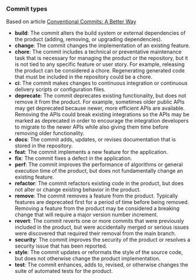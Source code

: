 ### Commit types
Based on article [Conventional Commits: A Better Way](https://medium.com/neudesic-innovation/conventional-commits-a-better-way-78d6785c2e08)

- **build**: The commit alters the build system or external dependencies of the product (adding, removing, or upgrading dependencies).
- **change**: The commit changes the implementation of an existing feature.
- **chore**: The commit includes a technical or preventative maintenance task that is necessary for managing the product or the repository, but it is not tied to any specific feature or user story. For example, releasing the product can be considered a chore. Regenerating generated code that must be included in the repository could be a chore.
- **ci**: The commit makes changes to continuous integration or continuous delivery scripts or configuration files.
- **deprecate**: The commit deprecates existing functionality, but does not remove it from the product. For example, sometimes older public APIs may get deprecated because newer, more efficient APIs are available. Removing the APIs could break existing integrations so the APIs may be marked as deprecated in order to encourage the integration developers to migrate to the newer APIs while also giving them time before removing older functionality.
- **docs**: The commit adds, updates, or revises documentation that is stored in the repository.
- **feat**: The commit implements a new feature for the application.
- **fix**: The commit fixes a defect in the application.
- **perf**: The commit improves the performance of algorithms or general execution time of the product, but does not fundamentally change an existing feature.
- **refactor**: The commit refactors existing code in the product, but does not alter or change existing behavior in the product.
- **remove**: The commit removes a feature from the product. Typically features are deprecated first for a period of time before being removed. Removing a feature from the product may be considered a breaking change that will require a major version number increment.
- **revert**: The commit reverts one or more commits that were previously included in the product, but were accidentally merged or serious issues were discovered that required their removal from the main branch.
- **security**: The commit improves the security of the product or resolves a security issue that has been reported.
- **style**: The commit updates or reformats the style of the source code, but does not otherwise change the product implementation.
- **test**: The commit enhances, adds to, revised, or otherwise changes the suite of automated tests for the product.

